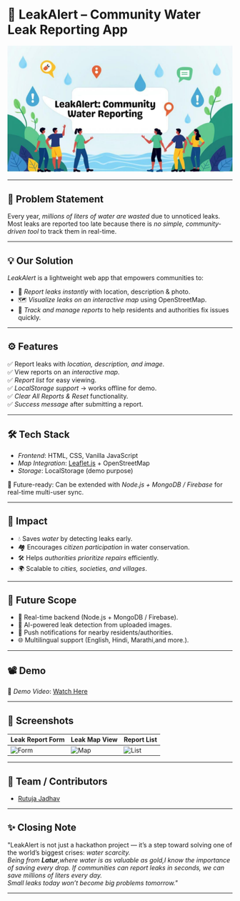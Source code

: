 # 🚰 LeakAlert – Community Water Leak Reporting App  

![LeakAlert Banner](assets/Banner%20-%20LeakAlert%20Community%20Water%20Reporting.png)  

---

## 📌 Problem Statement  
Every year, *millions of liters of water are wasted* due to unnoticed leaks.  
Most leaks are reported too late because there is *no simple, community-driven tool* to track them in real-time.  

---

## 💡 Our Solution  
*LeakAlert* is a lightweight web app that empowers communities to:  
- 📍 *Report leaks instantly* with location, description & photo.  
- 🗺 *Visualize leaks on an interactive map* using OpenStreetMap.  
- 📝 *Track and manage reports* to help residents and authorities fix issues quickly.  

---

## ⚙ Features  
✅ Report leaks with *location, description, and image*.  
✅ View reports on an *interactive map*.  
✅ *Report list* for easy viewing.  
✅ *LocalStorage support* → works offline for demo.  
✅ *Clear All Reports & Reset* functionality.  
✅ *Success message* after submitting a report.  

---

## 🛠 Tech Stack  
- *Frontend*: HTML, CSS, Vanilla JavaScript  
- *Map Integration*: [Leaflet.js](https://leafletjs.com/) + OpenStreetMap  
- *Storage*: LocalStorage (demo purpose)  

🚀 Future-ready: Can be extended with *Node.js + MongoDB / Firebase* for real-time multi-user sync.  

---

## 🎯 Impact  
- 💧 Saves *water* by detecting leaks early.  
- 🏘 Encourages *citizen participation* in water conservation.  
- 🛠 Helps *authorities prioritize repairs* efficiently.  
- 🌍 Scalable to *cities, societies, and villages*.  

---

## 🚀 Future Scope  
- 🔄 Real-time backend (Node.js + MongoDB / Firebase).  
- 🤖 AI-powered leak detection from uploaded images.  
- 🔔 Push notifications for nearby residents/authorities.  
- 🌐 Multilingual support (English, Hindi, Marathi,and more.).  

---

## 📽 Demo   
🎥 *Demo Video*: [Watch Here](#TODO_VIDEO_LINK)  

---

## 📸 Screenshots  

| Leak Report Form | Leak Map View | Report List |
|------------------|---------------|-------------|
| ![Form](#TODO_FORM_IMAGE) | ![Map](#TODO_MAP_IMAGE) | ![List](#TODO_LIST_IMAGE) |

---

## 👥 Team / Contributors  
- [Rutuja Jadhav](#TODO_GITHUB_LINK)  

---

## ✨ Closing Note  
"LeakAlert is not just a hackathon project — it’s a step toward solving one of the world’s biggest crises: **water scarcity*.  
Being from **Latur**,where water is as valuable as gold,I know the importance of saving every drop.
If communities can report leaks in seconds, we can save millions of liters every day.  
Small leaks today won’t become big problems tomorrow."*  

---